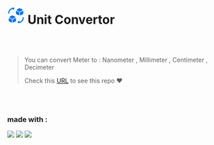 <h1>
  <img src="Images/convert-svg.svg" width="40px">
  Unit Convertor
</h1>

<br>
<br>

> You can convert Meter to : Nanometer , Millimeter , Centimeter , Decimeter
>
> Check this [URL](https://mahdibaderloo.github.io/unit-convertor/) to see this repo ❤️

<br>
<br>

### made with :

![](https://img.shields.io/badge/HTML5-E34F26?style=for-the-badge&logo=html5&logoColor=white)
![](https://img.shields.io/badge/CSS3-1572B6?style=for-the-badge&logo=css3&logoColor=white)
![](https://img.shields.io/badge/JavaScript-323330?style=for-the-badge&logo=javascript&logoColor=F7DF1E)
